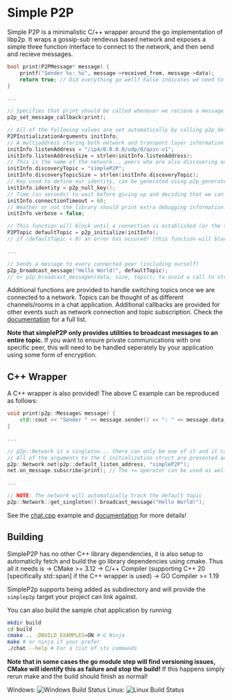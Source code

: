 # Simple P2P

Simple P2P is a minimalistic C/++ wrapper around the go implementation of libp2p. It wraps a gossip-sub rendevus based network and exposes a simple three function interface to connect to the network, and then send and recieve messages.

```c
bool print(P2PMessage* message) {
    printf("Sender %s: %s", message->received_from, message->data);
    return true; // Did everything go well? False indicates we need to quit!
}

...

// Specifies that print should be called whenever we recieve a message from the network
p2p_set_message_callback(print);

// All of the following values are set automatically by calling p2p_default_initialize_args(), then only any deviations from these values need to be specified
P2PInitializationArguments initInfo;
// A multiaddress storing both network and transport layer information (this is the address used by default)
initInfo.listenAddress = "/ip4/0.0.0.0/udp/0/quic-v1";
initInfo.listenAddressSize = strlen(initInfo.listenAddress);
// This is the name of the network... peers who are also discovering on this topic will be automatically found
initInfo.discoveryTopic = "simpleP2P";
initInfo.discoveryTopicSize = strlen(initInfo.discoveryTopic);
// Key used to define our identity, can be generated using p2p_generate_key(). If a null key is passed to init one will be generated automatically!
initInfo.identity = p2p_null_key();
// Time (in seconds) to wait before giving up and deciding that we can't find any peers;
initInfo.connectionTimeout = 60;
// Weather or not the library should print extra debugging information.
initInfo.verbose = false; 

// This function will block until a connection is established (or the timeout elapses) the networking will occur on a seperate thread which can be stopped by calling p2p_shutdown()
P2PTopic defaultTopic = p2p_initialize(initInfo);
// if (defaultTopic < 0) an error has occured! (this function will block)

...

// Sends a message to every connected peer (including ourself)
p2p_broadcast_message("Hello World!", defaultTopic);
// or p2p_broadcast_messagen(data, size, topic); to avoid a call to strlen
```

Additional functions are provided to handle switching topics once we are connected to a network. Topics can be thought of as different channels/rooms in a chat application. 
Additional callbacks are provided for other events such as network connection and topic subscription. Check the [documentation](https://github.com/joshuadahlunr/simpleP2P/wiki/C-API) for a full list.

**Note that simpleP2P only provides utilities to broadcast messages to an entire topic.** If you want to ensure private communications with one specific peer, this will need to be handled seperately by your application using some form of encryption.

## C++ Wrapper

A C++ wrapper is also provided! The above C example can be reproduced as follows:

```cpp
void print(p2p::Message& message) {
    std::cout << "Sender " << message.sender() << ": " << message.data_string() << std::endl;
}

...

// p2p::Network is a singleton... there can only be one of it and it can't be copied or moved!
// All of the arguments to the C initialization struct are presented and given default values
p2p::Network net(p2p::default_listen_address, "simpleP2P");
net.on_message.subscribe(print); // The += operator can be used as well

...

// NOTE: The network will automatically track the default topic
p2p::Network::get_singleton().broadcast_message("Hello World!");
```

See the [chat.cpp](https://github.com/joshuadahlunr/simpleP2P/blob/master/examples/chat.cpp) example and [documentation](https://github.com/joshuadahlunr/simpleP2P/wiki/Cpp-API) for more details!

## Building

SimpleP2P has no other C++ library dependencies, it is also setup to automaticlly fetch and build the go library dependencies using cmake. Thus all it needs is
-> CMake >= 3.12
-> C/++ Compiler (supporting C++ 20 [specifically std::span] if the C++ wrapper is used)
-> GO Compiler >= 1.19

SimpleP2p supports being added as subdirectory and will provide the `simplep2p` target your project can link against.

You can also build the sample chat application by running
```bash
mkdir build
cd build
cmake .. -DBUILD_EXAMPLES=ON #-G Ninja
make # or ninja if your prefer
./chat --help # For a list of its commands
```

**Note that in some cases the go module step will find versioning issues, CMake will identify this as failure and stop the build!** If this happens simply rerun make and the build should finish as normal!

Windows: ![Windows Build Status](https://github.com/joshuadahlunr/simpleP2P/actions/workflows/build-windows.yml/badge.svg?event=push) Linux: ![Linux Build Status](https://github.com/joshuadahlunr/simpleP2P/actions/workflows/build-linux.yml/badge.svg?event=push)
